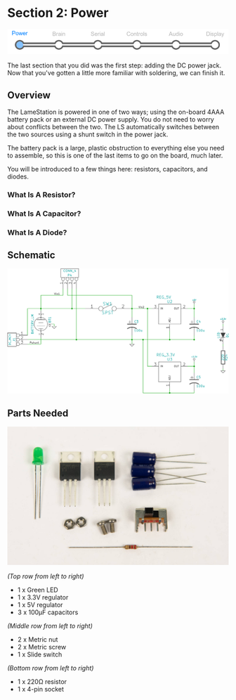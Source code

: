 # Section 2: Power

![](images/prog_power.png)

The last section that you did was the first step: adding the DC power
jack. Now that you've gotten a little more familiar with soldering, we
can finish it.

## Overview

The LameStation is powered in one of two ways; using the on-board 4AAA
battery pack or an external DC power supply. You do not need to worry
about conflicts between the two. The LS automatically switches between
the two sources using a shunt switch in the power jack.

The battery pack is a large, plastic obstruction to everything else you
need to assemble, so this is one of the last items to go on the board,
much later.

You will be introduced to a few things here: resistors, capacitors, and
diodes.

### What Is A Resistor?

### What Is A Capacitor?

### What Is A Diode?

## Schematic

![](images/14417950.png?width=500)

## Parts Needed

![](images/13893790.jpg?width=500)

_(Top
row from left to right)_

- 1 x Green LED
- 1 x 3.3V regulator
- 1 x 5V regulator
- 3 x 100μF capacitors

_(Middle row from left to right)_

- 2 x Metric nut
- 2 x Metric screw
- 1 x Slide switch

_(Bottom row from left to right)_

- 1 x 220Ω resistor
- 1 x 4-pin socket
